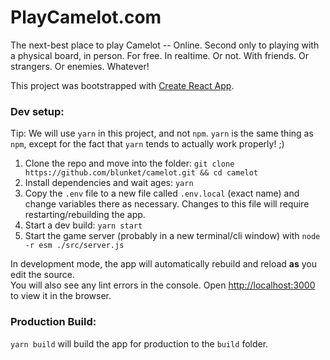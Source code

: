 # PlayCamelot.com

The next-best place to play Camelot -- Online. Second only to playing with a physical board, in person.
For free. In realtime. Or not. With friends. Or strangers. Or enemies. Whatever!

This project was bootstrapped with [Create React App](https://github.com/facebook/create-react-app).

### Dev setup:

Tip: We will use `yarn` in this project, and not `npm`. `yarn` is the same thing as `npm`, except for the fact that `yarn` tends to actually work properly! ;)<br>

1. Clone the repo and move into the folder: `git clone https://github.com/blunket/camelot.git && cd camelot`
2. Install dependencies and wait ages: `yarn`
3. Copy the `.env` file to a new file called `.env.local` (exact name) and change variables there as necessary. Changes to this file will require restarting/rebuilding the app.
4. Start a dev build: `yarn start`
5. Start the game server (probably in a new terminal/cli window) with `node -r esm ./src/server.js`

In development mode, the app will automatically rebuild and reload **as** you edit the source.<br>
You will also see any lint errors in the console. Open [http://localhost:3000](http://localhost:3000) to view it in the browser.

### Production Build:

`yarn build` will build the app for production to the `build` folder.
